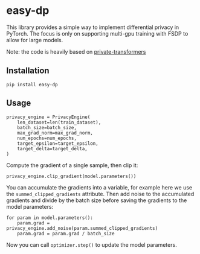 # easy-dp

This library provides a simple way to implement differential privacy in PyTorch. The focus is only on supporting multi-gpu training with FSDP to allow for large models.

Note: the code is heavily based on [private-transformers](https://github.com/lxuechen/private-transformers)

## Installation

    pip install easy-dp

## Usage

    privacy_engine = PrivacyEngine(
        len_dataset=len(train_dataset),
        batch_size=batch_size,
        max_grad_norm=max_grad_norm,
        num_epochs=num_epochs,
        target_epsilon=target_epsilon,
        target_delta=target_delta,
    )

Compute the gradient of a single sample, then clip it:

    privacy_engine.clip_gradient(model.parameters())

You can accumulate the gradients into a variable, for example here we use the `summed_clipped_gradients` attribute. Then add noise to the accumulated gradients and divide by the batch size before saving the gradients to the model parameters:

    for param in model.parameters():
        param.grad = privacy_engine.add_noise(param.summed_clipped_gradients)
        param.grad = param.grad / batch_size

Now you can call `optimizer.step()` to update the model parameters.
